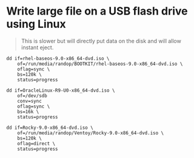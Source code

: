 # Write large file on a USB flash drive using Linux
> This is slower but will directly put data on the disk and will allow instant eject.
```
dd if=rhel-baseos-9.0-x86_64-dvd.iso \
	of=/run/media/randop/BOOTKIT/rhel-baseos-9.0-x86_64-dvd.iso \
	oflag=sync \
	bs=120k \
	status=progress
```

```
dd if=OracleLinux-R9-U0-x86_64-dvd.iso \
	of=/dev/sdb
	conv=sync
	oflag=sync \
	bs=16k \
	status=progress
```

```
dd if=Rocky-9.0-x86_64-dvd.iso \
	of=/run/media/randop/Ventoy/Rocky-9.0-x86_64-dvd.iso \
	bs=120k \
	oflag=direct \
	status=progress
```
